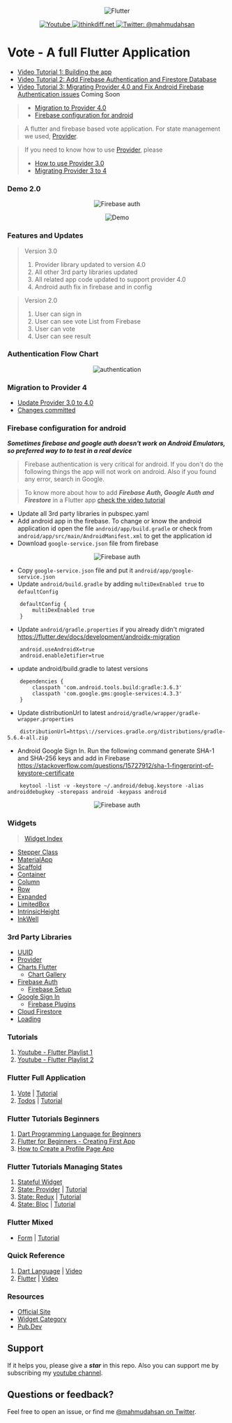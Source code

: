 <p align="center">
    <img src="cover.png" alt="Flutter" />
</p>
<p align="center">
    <a href="https://www.youtube.com/channel/UCtHlgyUw0wLE5Ous9swfFlg">
        <img src="https://img.shields.io/badge/my-youtube channel-red.svg" alt="Youtube" />
    </a>
    <a href="https://ithinkdiff.net/">
        <img src="https://img.shields.io/badge/mobile-apps-yellow.svg" alt="ithinkdiff.net" />
    </a>
    <a href="https://twitter.com/mahmudahsan">
        <img src="https://img.shields.io/badge/contact%40-mahmudahsan-blue.svg" alt="Twitter: @mahmudahsan" />
    </a>
</p>


# Vote - A full Flutter Application
- [Video Tutorial 1: Building the app](https://www.youtube.com/watch?v=Iu9DpbzR83s)
- [Video Tutorial 2: Add Firebase Authentication and Firestore Database](https://youtu.be/N6DF-zz9c6o)
- [Video Tutorial 3: Migrating Provider 4.0 and Fix Android Firebase Authentication issues]() Coming Soon

> - [Migration to Provider 4.0](#migration-to-provider-4)
> - [Firebase configuration for android](#firebase-configuration-for-android)

> A flutter and firebase based vote application. 
For state management we used, [Provider](https://pub.dev/packages/provider). 

> If you need to know how to use [Provider](https://pub.dev/packages/provider), please
> - [How to use Provider 3.0](https://www.youtube.com/watch?v=fEIdWV8MAso)
> - [Migrating Provider 3 to 4](https://youtu.be/xR-2rM_99-E)

### Demo 2.0

<p align="center">
    <img src="demo3.gif" alt="Firebase auth" />
</p>

<p align="center">
    <img src="demo1.jpg" alt="Demo" />
</p>

### Features and Updates
> Version 3.0
> 1. Provider library updated to version 4.0
> 2. All other 3rd party libraries updated
> 3. All related app code updated to support provider 4.0
> 4. Android auth fix in firebase and in config 

> Version 2.0
> 1. User can sign in
> 2. User can see vote List from Firebase
> 3. User can vote
> 4. User can see result
 
 ### Authentication Flow Chart
 <p align="center">
     <img src="authentication.png" alt="authentication" />
 </p>

 ### Migration to Provider 4
 - [Update Provider 3.0 to 4.0](https://pub.dev/packages/provider)
 - [Changes committed](https://github.com/mahmudahsan/flutter_firebase_vote/commit/0f82330911cb3b4b398488cf00dbf5a7b4ada337)

 ### Firebase configuration for android
 ***Sometimes firebase and google auth doesn't work on Android Emulators, so preferred way to to test in a real device***
 
 > Firebase authentication is very critical for android. If you don't do the following things the app will not work on android. Also if you found any error, search in Google.
 
 > To know more about how to add ***Firebase Auth, Google Auth and Firestore*** in a Flutter app [check the video tutorial](https://youtu.be/N6DF-zz9c6o) 

 - Update all 3rd party libraries in pubspec.yaml
 - Add android app in the firebase. To change or know the android application id open the file `android/app/build.gradle` or check from `android/app/src/main/AndroidManifest.xml` to get the application id
 - Download `google-service.json` file from firebase

<p align="center">
    <img src="firebase_android.png" alt="Firebase auth" />
</p>

- Copy `google-service.json` file and put it `android/app/google-service.json`
- Update `android/build.gradle` by adding `multiDexEnabled true` to `defaultConfig`
```
    defaultConfig {
        multiDexEnabled true
    }
```
- Update `android/gradle.properties` if you already didn't migrated https://flutter.dev/docs/development/androidx-migration
```
    android.useAndroidX=true
    android.enableJetifier=true
```
- update android/build.gradle to latest versions
```
    dependencies {
        classpath 'com.android.tools.build:gradle:3.6.3'
        classpath 'com.google.gms:google-services:4.3.3'
    }
```
- Update distributionUrl to latest `android/gradle/wrapper/gradle-wrapper.properties`
```
    distributionUrl=https\://services.gradle.org/distributions/gradle-5.6.4-all.zip
```
- Android Google Sign In. Run the following command generate SHA-1 and SHA-256 keys and add in Firebase
https://stackoverflow.com/questions/15727912/sha-1-fingerprint-of-keystore-certificate
```
    keytool -list -v -keystore ~/.android/debug.keystore -alias androiddebugkey -storepass android -keypass android 
```
<p align="center">
    <img src="firebase_android.png" alt="Firebase auth" />
</p>

### Widgets

>  [Widget Index](https://flutter.dev/docs/reference/widgets)

- [Stepper Class](https://api.flutter.dev/flutter/material/Stepper-class.html)
- [MaterialApp](https://api.flutter.dev/flutter/material/MaterialApp-class.html)
- [Scaffold](https://api.flutter.dev/flutter/material/Scaffold-class.html)
- [Container](https://api.flutter.dev/flutter/widgets/Container-class.html)
- [Column](https://api.flutter.dev/flutter/widgets/Column-class.html)
- [Row](https://api.flutter.dev/flutter/widgets/Row-class.html)
- [Expanded](https://api.flutter.dev/flutter/widgets/Expanded-class.html)
- [LimitedBox](https://api.flutter.dev/flutter/widgets/LimitedBox-class.html)
- [IntrinsicHeight](https://api.flutter.dev/flutter/widgets/IntrinsicHeight-class.html)
- [InkWell](https://api.flutter.dev/flutter/material/InkWell-class.html)


### 3rd Party Libraries

- [UUID](https://pub.dev/packages/uuid)
- [Provider](https://pub.dev/packages/provider)
- [Charts Flutter](https://pub.dev/packages/charts_flutter)
    - [Chart Gallery](https://google.github.io/charts/flutter/gallery.html)
- [Firebase Auth](https://pub.dev/packages/firebase_auth)
    - [Firebase Setup](https://firebase.google.com/docs/flutter/setup)
- [Google Sign In](https://pub.dev/packages/google_sign_in)
    - [Firebase Plugins](https://github.com/FirebaseExtended/flutterfire)
- [Cloud Firestore](https://pub.dev/packages/cloud_firestore)
- [Loading](https://pub.dev/packages/loading)
    

### Tutorials
1. [Youtube - Flutter Playlist 1](https://www.youtube.com/playlist?list=PLlMOodDAsO4xrTgVEkKXfVf7sSVEsmWKQ)
2. [Youtube - Flutter Playlist 2](https://www.youtube.com/playlist?list=PLlMOodDAsO4zQ243zMHKKrV316PJU9q0E)

### Flutter Full Application
1. [Vote](https://git.io/JeRjb) | [Tutorial](https://www.youtube.com/watch?v=Iu9DpbzR83s&list=PLlMOodDAsO4zQ243zMHKKrV316PJU9q0E&index=2&t=0s)
2. [Todos](https://github.com/mahmudahsan/flutter_todos) | [Tutorial](https://youtu.be/OQG3MxenJsM)

### Flutter Tutorials Beginners
1. [Dart Programming Language for Beginners](https://www.youtube.com/watch?v=Ej_Pcr4uC2Q&list=PLlMOodDAsO4xrTgVEkKXfVf7sSVEsmWKQ&index=2&t=10s)
2. [Flutter for Beginners - Creating First App](https://www.youtube.com/watch?v=HFl29MoZ6MA&list=PLlMOodDAsO4xrTgVEkKXfVf7sSVEsmWKQ&index=3&t=0s)
3. [How to Create a Profile Page App](https://www.youtube.com/watch?v=ULxYR66BRb4&list=PLlMOodDAsO4xrTgVEkKXfVf7sSVEsmWKQ&index=5&t=0s)

### Flutter Tutorials Managing States

1. [Stateful Widget](https://www.youtube.com/watch?v=8iHfqfHclTQ&list=PLlMOodDAsO4xrTgVEkKXfVf7sSVEsmWKQ&index=17&t=0s)
2. [State: Provider](https://git.io/Je4ZP) | [Tutorial](https://www.youtube.com/watch?v=fEIdWV8MAso)
3. [State: Redux](https://git.io/Je4Z6) | [Tutorial](https://www.youtube.com/watch?v=vzCszJQ_qZQ&t=793s)
4. [State: Bloc](https://git.io/Je4s5) | [Tutorial](https://youtu.be/BHC_D52TecY)

### Flutter Mixed
- [Form](flutter/form) | [Tutorial](https://www.youtube.com/watch?v=S-nLT3TRJFY&t=1646s)

### Quick Reference

1. [Dart Language](dart/) | [Video](https://www.youtube.com/watch?v=Ej_Pcr4uC2Q&list=PLlMOodDAsO4xrTgVEkKXfVf7sSVEsmWKQ&index=3)
2. [Flutter](flutter/) | [Video](https://www.youtube.com/playlist?list=PLlMOodDAsO4xrTgVEkKXfVf7sSVEsmWKQ)

### Resources

- [Official Site](https://flutter.dev/)
- [Widget Category](https://flutter.dev/docs/reference/widgets)
- [Pub.Dev](https://pub.dev/)


## Support
If it helps you, please give a ***star*** in this repo. Also you can support me by subscribing my [youtube channel](https://www.youtube.com/channel/UCtHlgyUw0wLE5Ous9swfFlg). 

## Questions or feedback?

Feel free to open an issue, or find me [@mahmudahsan on Twitter](https://twitter.com/mahmudahsan).
